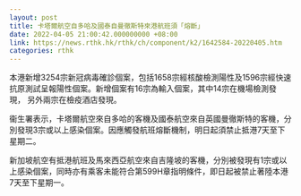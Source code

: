```yaml
---
layout: post
title: 卡塔爾航空自多哈及國泰自曼徹斯特來港航班須「熔斷」
date: 2022-04-05 21:00:42.000000000 +08:00
link: https://news.rthk.hk/rthk/ch/component/k2/1642584-20220405.htm
categories: rthk
---
```


本港新增3254宗新冠病毒確診個案，包括1658宗經核酸檢測陽性及1596宗經快速抗原測試呈報陽性個案。新增個案有16宗為輸入個案，其中14宗在機場檢測發現， 另外兩宗在檢疫酒店發現。

衞生署表示，卡塔爾航空來自多哈的客機及國泰航空來自英國曼徹斯特的客機，分別發現3宗或以上感染個案。因應觸發航班熔斷機制，明日起須禁止抵港7天至下星期二。

新加坡航空有抵港航班及馬來西亞航空來自吉隆坡的客機，分別被發現有1宗或以上感染個案，同時亦有乘客未能符合第599H章指明條件，即日起被禁止著陸本港7天至下星期一。

